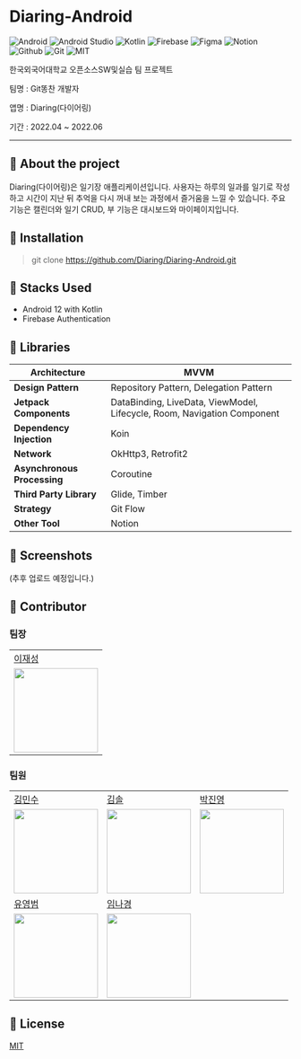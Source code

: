 # Diaring-Android
![Android](https://img.shields.io/badge/Android-v12-3DDC84?logo=Android)
![Android Studio](https://img.shields.io/badge/AndroidStudio-Bumblebee-3DDC84?logo=AndroidStudio)
![Kotlin](https://img.shields.io/badge/Kotlin-v1.6.20-7F52FF?logo=Kotlin)
![Firebase](https://img.shields.io/badge/Firebase--FFCA28?logo=Firebase)
![Figma](https://img.shields.io/badge/Figma--F24E1E?logo=Figma)
![Notion](https://img.shields.io/badge/Notion--000000?logo=Notion)
![Github](https://img.shields.io/badge/Github--181717?logo=Github)
![Git](https://img.shields.io/badge/Git--F05032?logo=Git)
![MIT](https://img.shields.io/badge/license-MIT-red)

한국외국어대학교 오픈소스SW및실습 팀 프로젝트

팀명 : Git똥찬 개발자

앱명 : Diaring(다이어링)

기간 : 2022.04 ~ 2022.06



---



## 📒 About the project
Diaring(다이어링)은 일기장 애플리케이션입니다.
사용자는 하루의 일과를 일기로 작성하고 시간이 지난 뒤 추억을 다시 꺼내 보는 과정에서 즐거움을 느낄 수 있습니다.
주요 기능은 캘린더와 일기 CRUD, 부 기능은 대시보드와 마이페이지입니다.



## 📒 Installation
> git clone https://github.com/Diaring/Diaring-Android.git



## 📒 Stacks Used
- Android 12 with Kotlin
- Firebase Authentication



## 📒 Libraries
| **Architecture**            | MVVM                                                         |
| --------------------------- | ------------------------------------------------------------ |
| **Design Pattern**          | Repository Pattern, Delegation Pattern                       |
| **Jetpack Components**      | DataBinding, LiveData, ViewModel, Lifecycle, Room, Navigation Component|
| **Dependency Injection**    | Koin                                                         |
| **Network**                 | OkHttp3, Retrofit2                                           |
| **Asynchronous Processing** | Coroutine                                                    |
| **Third Party Library**     | Glide, Timber                                                |
| **Strategy**                | Git Flow                                                     |
| **Other Tool**              | Notion                                                       |



## 📒 Screenshots
(추후 업로드 예정입니다.)



## 📒 Contributor
### 팀장
<table>
  <tr>
    <td><a href="https://github.com/yejin9858">이재성</a></td>
  </tr>
  <tr>
    <td><img src="https://github.com/JaesungLeee.png" width="150"></td>
  </tr>
</table>

### 팀원
<table>
  <tr>
    <td><a href="https://github.com/kimjm0910">김민수</a></td>
    <td><a href="https://github.com/Soulddgy">김솔</a></td>
    <td><a href="https://github.com/pacif1c0">박진영</a></td>
  </tr>
  <tr>
    <td><img src="https://github.com/kimjm0910.png" width="150"></td>
    <td><img src="https://github.com/Soulddgy.png" width="150"></td>
    <td><img src="https://github.com/pacif1c0.png" width="150"></td>
  </tr>
  <tr>
    <td><a href="https://github.com/AndrewYB-97">유영범</a></td>
    <td><a href="https://github.com/NakyungIm">임나경</a></td>
  </tr>
  <tr>
    <td><img src="https://github.com/AndrewYB-97.png" width="150"></td>
    <td><img src="https://github.com/NakyungIm.png" width="150"></td>
  </tr>
</table>



## 📒 License
[MIT](https://choosealicense.com/licenses/mit/)